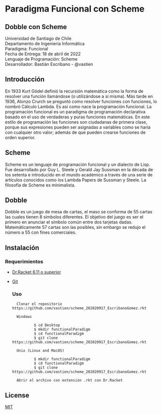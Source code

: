 # Paradigma Funcional con Scheme 
## Dobble con Scheme

Universidad de Santiago de Chile            
Departamento de Ingeniería Informática                
Paradigma: Funcional           
Fecha de Entrega: 18 de abril de 2022                     
Lenguaje de Programación: Scheme               
Desarrollador: Bastián Escribano - @vastien              


## Introducción 
En 1933 Kurt Gödel definió la recursión matemática como la forma de resolver una función llamándose (o utilizándose a sí misma). Más tarde en 1936, Alonzo Crurch se preguntó como resolver funciones con funciones, lo nombró Cálculo Lambda. Es así como nace la programación funcional.
La programación funcional es un paradigma de programación declarativa basado en el uso de verdaderas y puras funciones matemáticas. En este estilo de programación las funciones son ciudadanas de primera clase, porque sus expresiones pueden ser asignadas a variables como se haría con cualquier otro valor; además de que pueden crearse funciones de orden superior.


## Scheme 
Scheme es un lenguaje de programación funcional y un dialecto de Lisp. Fue desarrollado por Guy L. Steele y Gerald Jay Sussman en la década de los setenta e introducido en el mundo académico a través de una serie de artículos conocidos como los Lambda Papers de Sussman y Steele. La filosofía de Scheme es minimalista.

## Dobble
Dobble es un juego de mesa de cartas, el maso se conforma de 55 cartas las cuales tienen 8 símbolos diferentes. El objetivo del juego es ser el primero en anunciar el símbolo común entre dos tarjetas dadas. Matemáticamente 57 cartas son las posibles, sin embargo se redujo el número a 55 con fines comerciales. 

## Instalación

### Requerimientos
* [Dr.Racket 6.11 o superior](https://download.racket-lang.org/)         
* [Git](https://git-scm.com/downloads)

  ### Uso

        Clonar el repositorio https://github.com/vastien/scheme_202020917_EscribanoGomez.rkt
        
        Windows
        
                $ cd Desktop
                $ mkdir functionalParadigm
                $ cd functionalParadigm
                $ git clone https://github.com/vastien/scheme_202020917_EscribanoGomez.rkt
                
        Unix (Linux and MacOS) 
        
                $ mkdir functionalParadigm
                $ cd functionalParadigm
                $ git clone https://github.com/vastien/scheme_202020917_EscribanoGomez.rkt

        Abrir el archivo con extensión .rkt con Dr.Racket 
        
## License
[MIT](https://choosealicense.com/licenses/mit/)



